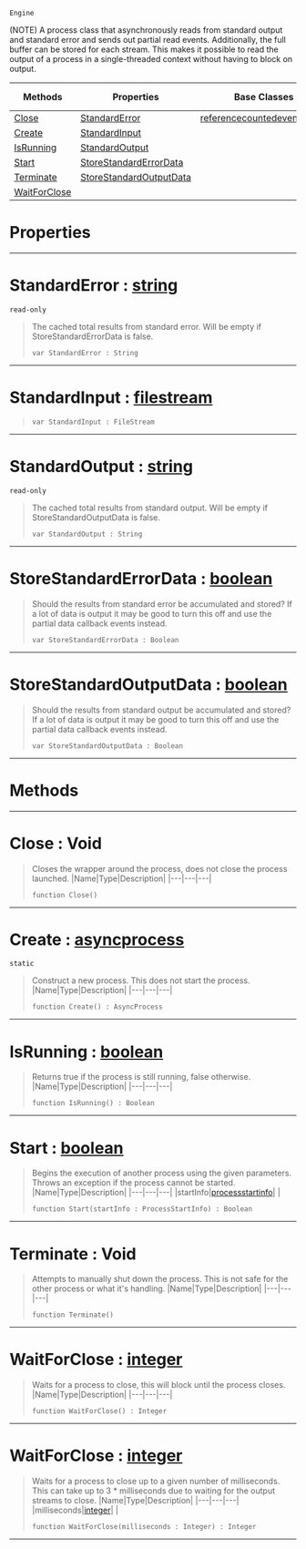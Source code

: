  `Engine`

(NOTE) A process class that asynchronously reads from standard output and standard error and sends out partial read events. Additionally, the full buffer can be stored for each stream. This makes it possible to read the output of a process in a single-threaded context without having to block on output.

|Methods|Properties|Base Classes|Derived Classes|
|---|---|---|---|
|[ Close](asyncprocess.md#close-void)|[ StandardError](asyncprocess.md#standarderror-zilch-engin)|[referencecountedeventobject](referencecountedeventobject.md)| |
|[ Create](asyncprocess.md#create-zilch-engine-docum)|[ StandardInput](asyncprocess.md#standardinput-zilch-engin)| | |
|[ IsRunning](asyncprocess.md#isrunning-zilch-engine-do)|[ StandardOutput](asyncprocess.md#standardoutput-zilch-engi)| | |
|[ Start](asyncprocess.md#start-zilch-engine-docume)|[ StoreStandardErrorData](asyncprocess.md#storestandarderrordata-z)| | |
|[ Terminate](asyncprocess.md#terminate-void)|[ StoreStandardOutputData](asyncprocess.md#storestandardoutputdata)| | |
|[ WaitForClose](asyncprocess.md#waitforclose-zilch-engine)| | | |


 #  Properties


---  
 #  StandardError : [string](../nada_base_types/string.md)

 `read-only`

> The cached total results from standard error. Will be empty if StoreStandardErrorData is false.
> ``` lang=cpp, name=Nada
> var StandardError : String


---  
 #  StandardInput : [filestream](../nada_base_types/filestream.md)

> 
> ``` lang=cpp, name=Nada
> var StandardInput : FileStream


---  
 #  StandardOutput : [string](../nada_base_types/string.md)

 `read-only`

> The cached total results from standard output. Will be empty if StoreStandardOutputData is false.
> ``` lang=cpp, name=Nada
> var StandardOutput : String


---  
 #  StoreStandardErrorData : [boolean](../nada_base_types/boolean.md)

> Should the results from standard error be accumulated and stored? If a lot of data is output it may be good to turn this off and use the partial data callback events instead.
> ``` lang=cpp, name=Nada
> var StoreStandardErrorData : Boolean


---  
 #  StoreStandardOutputData : [boolean](../nada_base_types/boolean.md)

> Should the results from standard output be accumulated and stored? If a lot of data is output it may be good to turn this off and use the partial data callback events instead.
> ``` lang=cpp, name=Nada
> var StoreStandardOutputData : Boolean


---  
 #  Methods


---  
 #  Close : Void

> Closes the wrapper around the process, does not close the process launched.
> |Name|Type|Description|
> |---|---|---|
> ``` lang=cpp, name=Nada
> function Close()
> ``` 


---  
 #  Create : [asyncprocess](asyncprocess.md)

 `static`

> Construct a new process. This does not start the process.
> |Name|Type|Description|
> |---|---|---|
> ``` lang=cpp, name=Nada
> function Create() : AsyncProcess
> ``` 


---  
 #  IsRunning : [boolean](../nada_base_types/boolean.md)

> Returns true if the process is still running, false otherwise.
> |Name|Type|Description|
> |---|---|---|
> ``` lang=cpp, name=Nada
> function IsRunning() : Boolean
> ``` 


---  
 #  Start : [boolean](../nada_base_types/boolean.md)

> Begins the execution of another process using the given parameters. Throws an exception if the process cannot be started.
> |Name|Type|Description|
> |---|---|---|
> |startInfo|[processstartinfo](../nada_base_types/processstartinfo.md)| |
> ``` lang=cpp, name=Nada
> function Start(startInfo : ProcessStartInfo) : Boolean
> ``` 


---  
 #  Terminate : Void

> Attempts to manually shut down the process. This is not safe for the other process or what it's handling.
> |Name|Type|Description|
> |---|---|---|
> ``` lang=cpp, name=Nada
> function Terminate()
> ``` 


---  
 #  WaitForClose : [integer](../nada_base_types/integer.md)

> Waits for a process to close, this will block until the process closes.
> |Name|Type|Description|
> |---|---|---|
> ``` lang=cpp, name=Nada
> function WaitForClose() : Integer
> ``` 


---  
 #  WaitForClose : [integer](../nada_base_types/integer.md)

> Waits for a process to close up to a given number of milliseconds. This can take up to 3 * milliseconds due to waiting for the output streams to close.
> |Name|Type|Description|
> |---|---|---|
> |milliseconds|[integer](../nada_base_types/integer.md)| |
> ``` lang=cpp, name=Nada
> function WaitForClose(milliseconds : Integer) : Integer
> ``` 


---  
 

 
